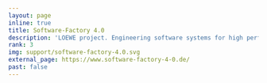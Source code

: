 ```yaml
---
layout: page
inline: true
title: Software-Factory 4.0
description: 'LOEWE project. Engineering software systems for high performance computing (HPC) using modern smart technology.'
rank: 3
img: support/software-factory-4.0.svg
external_page: https://www.software-factory-4-0.de/
past: false
---
```

